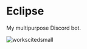 # Eclipse
My multipurpose Discord bot.


![workscitedsmall](https://github.com/astrosaturn/DiscordEclipse/assets/40270386/b372539d-cc56-42e4-a376-2ca6a6d35e16)
